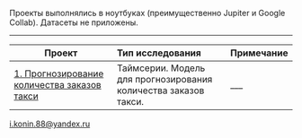 Проекты выполнялись в ноутбуках (преимущественно Jupiter и Google Collab). Датасеты не приложены.
________________________________________________________________________________________________________
| **Проект** | **Тип исследования** | **Примечание** |
| -------------------- | :--------------------- |:---------------------------|
| [1. Прогнозирование количества заказов такси](https://github.com/ArtyKrafty/Kraftyy/tree/main/time_series_taxi)| Таймсерии. Модель для прогнозирования количества заказов такси.| ___|


i.konin.88@yandex.ru  
